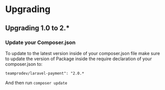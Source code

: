 # Upgrading

## Upgrading 1.0 to 2.*

### Update your Composer.json

To update to the latest version inside of your composer.json file make sure to update the version of Package inside the require declaration of your composer.json to:

`teamprodev/laravel-payment": "2.0.*`

And then run `composer update`

